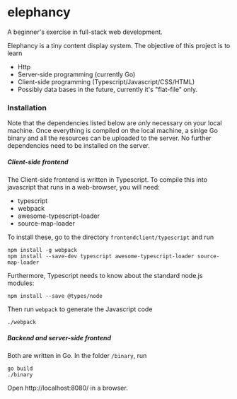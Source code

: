 # elephancy

A beginner's exercise in full-stack web development.

Elephancy is a tiny content display system. The objective of this project is
to learn

* Http
* Server-side programming (currently Go)
* Client-side programming (Typescript/Javascript/CSS/HTML)
* Possibly data bases in the future, currently it's "flat-file" only.

### Installation

Note that the dependencies listed below are *only* necessary on your local 
machine. Once everything is compiled on the local machine, a sinlge Go 
binary and all the resources can be uploaded to the server. No further 
dependencies need to be installed on the server.

##### Client-side frontend

The Client-side frontend is written in Typescript. To compile this into javascript that runs in a web-browser, you will need:

- typescript
- webpack
- awesome-typescript-loader
- source-map-loader

To install these, go to the directory `frontendclient/typescript` and run

```
npm install -g webpack  
npm install --save-dev typescript awesome-typescript-loader source-map-loader
```

Furthermore, Typescript needs to know about the standard node.js modules:

```
npm install --save @types/node
```

Then run `webpack` to generate the Javascript code

```
./webpack
```

##### Backend and server-side frontend

Both are written in Go. In the folder `/binary`, run

```
go build
./binary
```

Open http://localhost:8080/ in a browser.

